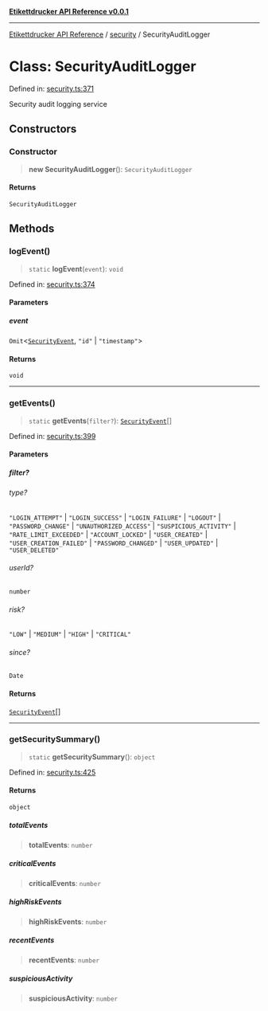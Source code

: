 [**Etikettdrucker API Reference v0.0.1**](../../README.md)

***

[Etikettdrucker API Reference](../../modules.md) / [security](../README.md) / SecurityAuditLogger

# Class: SecurityAuditLogger

Defined in: [security.ts:371](https://github.com/JayeshKakkad-Rotoclear/Etikettdruck/blob/main/src/lib/security.ts#L371)

Security audit logging service

## Constructors

### Constructor

> **new SecurityAuditLogger**(): `SecurityAuditLogger`

#### Returns

`SecurityAuditLogger`

## Methods

### logEvent()

> `static` **logEvent**(`event`): `void`

Defined in: [security.ts:374](https://github.com/JayeshKakkad-Rotoclear/Etikettdruck/blob/main/src/lib/security.ts#L374)

#### Parameters

##### event

`Omit`\<[`SecurityEvent`](../interfaces/SecurityEvent.md), `"id"` \| `"timestamp"`\>

#### Returns

`void`

***

### getEvents()

> `static` **getEvents**(`filter?`): [`SecurityEvent`](../interfaces/SecurityEvent.md)[]

Defined in: [security.ts:399](https://github.com/JayeshKakkad-Rotoclear/Etikettdruck/blob/main/src/lib/security.ts#L399)

#### Parameters

##### filter?

###### type?

`"LOGIN_ATTEMPT"` \| `"LOGIN_SUCCESS"` \| `"LOGIN_FAILURE"` \| `"LOGOUT"` \| `"PASSWORD_CHANGE"` \| `"UNAUTHORIZED_ACCESS"` \| `"SUSPICIOUS_ACTIVITY"` \| `"RATE_LIMIT_EXCEEDED"` \| `"ACCOUNT_LOCKED"` \| `"USER_CREATED"` \| `"USER_CREATION_FAILED"` \| `"PASSWORD_CHANGED"` \| `"USER_UPDATED"` \| `"USER_DELETED"`

###### userId?

`number`

###### risk?

`"LOW"` \| `"MEDIUM"` \| `"HIGH"` \| `"CRITICAL"`

###### since?

`Date`

#### Returns

[`SecurityEvent`](../interfaces/SecurityEvent.md)[]

***

### getSecuritySummary()

> `static` **getSecuritySummary**(): `object`

Defined in: [security.ts:425](https://github.com/JayeshKakkad-Rotoclear/Etikettdruck/blob/main/src/lib/security.ts#L425)

#### Returns

`object`

##### totalEvents

> **totalEvents**: `number`

##### criticalEvents

> **criticalEvents**: `number`

##### highRiskEvents

> **highRiskEvents**: `number`

##### recentEvents

> **recentEvents**: `number`

##### suspiciousActivity

> **suspiciousActivity**: `number`
